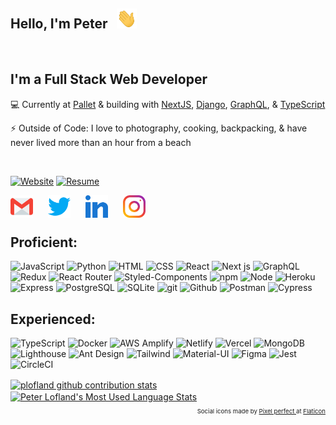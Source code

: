 ## Hello, I'm Peter &nbsp; <img src="./assets/wave.gif" width="32px" height="32px">

<br>

## I'm a Full Stack Web Developer

💻 Currently at [Pallet](https://www.pallet.com/) & building with [NextJS](https://nextjs.org/), [Django](https://www.djangoproject.com/), [GraphQL](https://graphql.org/), & [TypeScript](https://www.typescriptlang.org/)

⚡ Outside of Code: I love to photography, cooking, backpacking, & have never lived more than an hour from a beach

<br>

[![Website](https://img.shields.io/website?label=portfolio&style=for-the-badge&url=https%3A%2F%2Fpeterlofland.com/)](https://peterlofland.com)
[![Resume](https://img.shields.io/website?label=resume&style=for-the-badge&url=https%3A%2F%2Fdocs.google.com/document/d/1pFfp71AN5CcOXJOPLCCxcAPnkYM6qA-hiIY1qB2KipY/edit?usp=sharing)](https://docs.google.com/document/d/1i9F6Tiel7X2TmJe8h0paQoqStCgg-8nnRTXTr7Ufjb8/edit?usp=sharing)

<!-- Contact Information -->
<!-- ## Connect me: -->

[<img align="left" style="margin-right: 1.5rem" alt="Gmail" width="36px" src="assets\gmail.svg" />][gmail]

[<img align="left" style="margin-right: 1.5rem" alt="Twitter" width="36px" src="assets\013-twitter-1.svg" />][twitter]

[<img align="left" style="margin-right: 1.5rem" alt="LinkedIn" width="36px" src="assets\031-linkedin.svg" />][linkedin]

[<img align="left" style="margin-right: 1.5rem" alt="Instagram" width="36px" src="assets\034-instagram.svg" />][instagram]

<br>
<br>

<!-- Skill Badges -->

## Proficient:

![JavaScript](https://img.shields.io/badge/JavaScript-2E3440?style=for-the-badge&logo=javascript)
![Python](https://img.shields.io/badge/Python-2E3440?style=for-the-badge&logo=python)
![HTML](https://img.shields.io/badge/HTML-2E3440?style=for-the-badge&logo=html5)
![CSS](https://img.shields.io/badge/CSS-2E3440?style=for-the-badge&logo=css3)
![React](https://img.shields.io/badge/React-2E3440?style=for-the-badge&logo=react)
![Next js](https://img.shields.io/badge/Next%20js-2E3440?style=for-the-badge&logo=nextdotjs)
![GraphQL](https://img.shields.io/badge/GraphQL-2E3440?style=for-the-badge&logo=graphql)
![Redux](https://img.shields.io/badge/Redux-2E3440?style=for-the-badge&logo=redux)
![React Router](https://img.shields.io/badge/React%20Router-2E3440?style=for-the-badge&logo=react%20router)
![Styled-Components](https://img.shields.io/badge/Styled%20Components-2E3440?style=for-the-badge&logo=styled-components)
![npm](https://img.shields.io/badge/npm-2E3440?style=for-the-badge&logo=npm)
![Node](https://img.shields.io/badge/Node-2E3440?style=for-the-badge&logo=nodedotjs)
![Heroku](https://img.shields.io/badge/Heroku-2E3440?style=for-the-badge&logo=heroku)
![Express](https://img.shields.io/badge/Express-2E3440?style=for-the-badge&logo=express)
![PostgreSQL](https://img.shields.io/badge/PostgreSQL-2E3440?style=for-the-badge&logo=postgresql)
![SQLite](https://img.shields.io/badge/SQLite-2E3440?style=for-the-badge&logo=sqlite)
![git](https://img.shields.io/badge/git-2E3440?style=for-the-badge&logo=git)
![Github](https://img.shields.io/badge/GitHub-2E3440?style=for-the-badge&logo=github)
![Postman](https://img.shields.io/badge/Postman-2E3440?style=for-the-badge&logo=Postman)
![Cypress](https://img.shields.io/badge/Cypress-2E3440?style=for-the-badge&logo=cypress)

## Experienced:

![TypeScript](https://img.shields.io/badge/TypeScript-2E3440?style=for-the-badge&logo=typescript)
![Docker](https://img.shields.io/badge/Docker-2E3440?style=for-the-badge&logo=docker)
![AWS Amplify](https://img.shields.io/badge/Amplify-2E3440?style=for-the-badge&logo=aws%20amplify)
![Netlify](https://img.shields.io/badge/Netlify-2E3440?style=for-the-badge&logo=netlify)
![Vercel](https://img.shields.io/badge/Vercel-2E3440?style=for-the-badge&logo=vercel)
![MongoDB](https://img.shields.io/badge/MongoDB-2E3440?style=for-the-badge&logo=mongodb)
![Lighthouse](https://img.shields.io/badge/Lighthouse-2E3440?style=for-the-badge&logo=lighthouse)
![Ant Design](https://img.shields.io/badge/Ant%20Design-2E3440?style=for-the-badge&logo=ant%20design)
![Tailwind](https://img.shields.io/badge/Tailwind%20CSS-2E3440?style=for-the-badge&logo=tailwind%20css)
![Material-UI](https://img.shields.io/badge/Material%20UI-2E3440?style=for-the-badge&logo=material-ui)
![Figma](https://img.shields.io/badge/Figma-2E3440?style=for-the-badge&logo=figma)
![Jest](https://img.shields.io/badge/Jest-2E3440?style=for-the-badge&logo=jest)
![CircleCI](https://img.shields.io/badge/CircleCI-2E3440?style=for-the-badge&logo=circleci)

<!-- GitHub Stats -->
<!-- backgroundColor #151422 -->

<a href="https://github.com/plofland/plofland">
  <img 
    align="center"
    src="https://github-readme-stats.vercel.app/api?username=plofland&show_icons=true&locale=en&&theme=tokyonight&&layout=compact&hide_border=true&count_private=true&line_height=27&border_radius=false" 
    alt="plofland github contribution stats"
  />
</a>
<a href="https://github.com/plofland/plofland">
  <img 
    align="center" 
    src="https://github-readme-stats.vercel.app/api/top-langs/?username=plofland&hide_border=true&border_radius=false&hide=java,html,tex&theme=tokyonight&langs_count=3" 
    alt="Peter Lofland's Most Used Language Stats"
  />
</a>


<!-- Social Icons Attribute -->
<p align="right" style="font-size: .6rem">
  Social icons made by 
    <a href="https://www.flaticon.com/authors/pixel-perfect">
      Pixel perfect
    </a> 
  at 
    <a href="https://www.flaticon.com/">
      Flaticon
    </a>
</p>

[website]: https://peterlofland.com/
[twitter]: https://twitter.com/PeterLofland
[instagram]: https://www.instagram.com/peterlofland/
[linkedin]: https://www.linkedin.com/in/peter-lofland/
[gmail]: https://mail.google.com/mail/?view=cm&fs=1&to=ploflan@gmail.com&su=SUBJECT&body=BODY
[resume]: https://docs.google.com/document/d/1pFfp71AN5CcOXJOPLCCxcAPnkYM6qA-hiIY1qB2KipY/edit?usp=sharing

